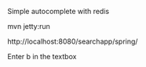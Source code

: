 Simple autocomplete with redis

mvn jetty:run

<a>http://localhost:8080/searchapp/spring/</a>

<p>Enter b in the textbox</p>
